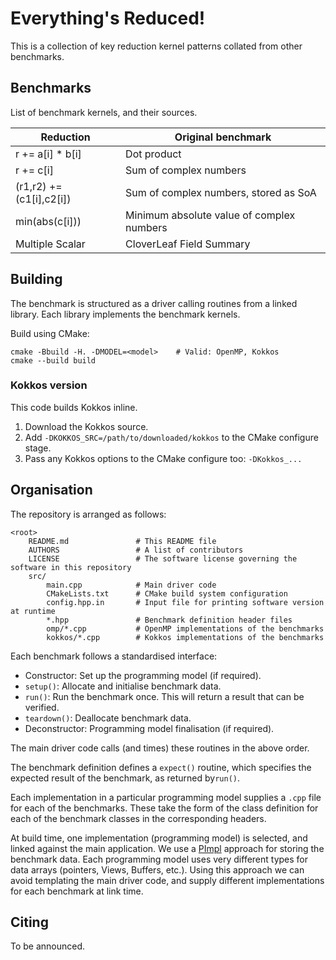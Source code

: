 Everything's Reduced!
=====================

This is a collection of key reduction kernel patterns collated from other benchmarks.

## Benchmarks ##

List of benchmark kernels, and their sources.

| Reduction                | Original benchmark                        |
| ------------------------ | ----------------------------------------- |
| r += a[i] * b[i]         | Dot product                               |
| r += c[i]                | Sum of complex numbers                    |
| (r1,r2) += (c1[i],c2[i]) | Sum of complex numbers, stored as SoA     |
| min(abs(c[i]))           | Minimum absolute value of complex numbers |
| Multiple Scalar          | CloverLeaf Field Summary                  |

## Building ##

The benchmark is structured as a driver calling routines from a linked library.
Each library implements the benchmark kernels.

Build using CMake:

    cmake -Bbuild -H. -DMODEL=<model>    # Valid: OpenMP, Kokkos
    cmake --build build

### Kokkos version ###
This code builds Kokkos inline.

1. Download the Kokkos source.
2. Add `-DKOKKOS_SRC=/path/to/downloaded/kokkos` to the CMake configure stage.
3. Pass any Kokkos options to the CMake configure too: `-DKokkos_...`


## Organisation ##

The repository is arranged as follows:

    <root>
        README.md               # This README file
        AUTHORS                 # A list of contributors
        LICENSE                 # The software license governing the software in this repository
        src/
            main.cpp            # Main driver code
            CMakeLists.txt      # CMake build system configuration
            config.hpp.in       # Input file for printing software version at runtime
            *.hpp               # Benchmark definition header files
            omp/*.cpp           # OpenMP implementations of the benchmarks
            kokkos/*.cpp        # Kokkos implementations of the benchmarks


Each benchmark follows a standardised interface:

 * Constructor: Set up the programming model (if required).
 * `setup()`: Allocate and initialise benchmark data.
 * `run()`: Run the benchmark once. This will return a result that can be verified.
 * `teardown()`: Deallocate benchmark data.
 * Deconstructor: Programming model finalisation (if required).

The main driver code calls (and times) these routines in the above order.

The benchmark definition defines a `expect()` routine, which specifies the expected result of the benchmark, as returned by`run()`.

Each implementation in a particular programming model supplies a `.cpp` file for each of the benchmarks.
These take the form of the class definition for each of the benchmark classes in the corresponding headers.

At build time, one implementation (programming model) is selected, and linked against the main application.
We use a [PImpl](https://en.cppreference.com/w/cpp/language/pimpl) approach for storing the benchmark data.
Each programming model uses very different types for data arrays (pointers, Views, Buffers, etc.).
Using this approach we can avoid templating the main driver code, and supply different implementations for each benchmark at link time.


## Citing ##

To be announced.

